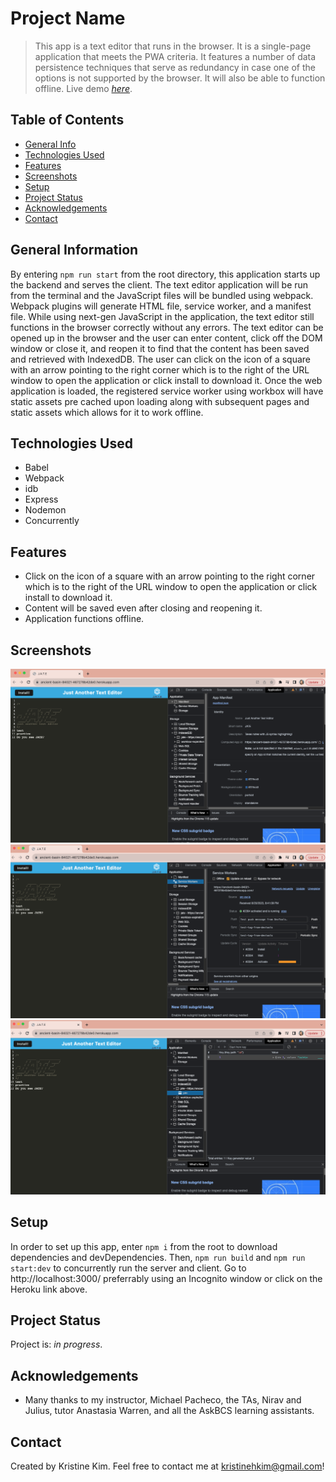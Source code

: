 # Project Name
> This app is a text editor that runs in the browser.  It is a single-page application that meets the PWA criteria.  It features a number of data persistence techniques that serve as redundancy in case one of the options is not supported by the browser.  It will also be able to function offline.
> Live demo [_here_](https://ancient-basin-84021-467278b42de0.herokuapp.com/). <!-- If you have the project hosted somewhere, include the link here. -->

## Table of Contents
* [General Info](#general-information)
* [Technologies Used](#technologies-used)
* [Features](#features)
* [Screenshots](#screenshots)
* [Setup](#setup)
* [Project Status](#project-status)
* [Acknowledgements](#acknowledgements)
* [Contact](#contact)
<!-- * [License](#license) -->


## General Information
By entering `npm run start` from the root directory, this application starts up the backend and serves the client.  The text editor application will be run from the terminal and the JavaScript files will be bundled using webpack.  Webpack plugins will generate HTML file, service worker, and a manifest file.  While using next-gen JavaScript in the application, the text editor still functions in the browser correctly without any errors.  The text editor can be opened up in the browser and the user can enter content, click off the DOM window or close it, and reopen it to find that the content has been saved and retrieved with IndexedDB.  The user can click on the icon of a square with an arrow pointing to the right corner which is to the right of the URL window to open the application or click install to download it.  Once the web application is loaded, the registered service worker using workbox will have static assets pre cached upon loading along with subsequent pages and static assets which allows for it to work offline.
<!-- You don't have to answer all the questions - just the ones relevant to your project. -->


## Technologies Used
- Babel
- Webpack
- idb
- Express
- Nodemon
- Concurrently


## Features
- Click on the icon of a square with an arrow pointing to the right corner which is to the right of the URL window to open the application or click install to download it.
- Content will be saved even after closing and reopening it.
- Application functions offline.


## Screenshots
![Example screenshot](./assets/jate.png)
![Example screenshot](./assets/jate2.png)
![Example screenshot](./assets/jate3.png)
<!-- If you have screenshots you'd like to share, include them here. -->


## Setup
In order to set up this app, enter `npm i` from the root to download dependencies and devDependencies.  Then, `npm run build` and `npm run start:dev` to concurrently run the server and client.  Go to http://localhost:3000/ preferrably using an Incognito window or click on the Heroku link above.


## Project Status
Project is: _in progress_.


## Acknowledgements
- Many thanks to my instructor, Michael Pacheco, the TAs, Nirav and Julius, tutor Anastasia Warren, and all the AskBCS learning assistants.

## Contact
Created by Kristine Kim.  Feel free to contact me at kristinehkim@gmail.com!

<!-- Optional -->
<!-- ## License -->
<!-- This project is open source and available under the [... License](). -->

<!-- You don't have to include all sections - just the one's relevant to your project -->